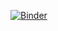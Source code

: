 [![Binder](https://notebooks.gesis.org/binder/badge_logo.svg)](https://notebooks.gesis.org/binder/v2/gh/richherr/pyrnotebook/HEAD)
